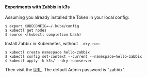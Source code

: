 #### Experiments with Zabbix in k3s

Assuming you already installed the Token in your local config:

    $ export KUBECONFIG=~/.kube/config
    $ kubectl get nodes
    $ source <(kubectl completion bash)

Install Zabbix in Kubernetes, without `--dry-run`:

    $ kubectl create namespace hello-zabbix
    $ kubectl config set-context --current --namespace=hello-zabbix
    $ kubectl apply -k k3s/ --dry-run=server

Then  visit the  [URL](https://zabbix.localhost).   The default  Admin
password is "zabbix".
